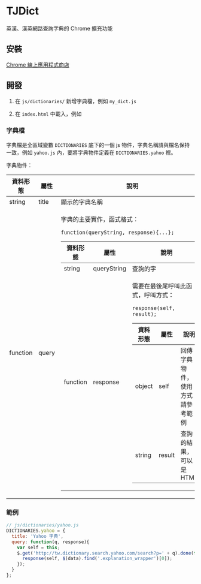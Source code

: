 # TJDict
英漢、漢英網路查詢字典的 Chrome 擴充功能

## 安裝

[Chrome 線上應用程式商店](https://chrome.google.com/webstore/detail/tjdict/caafmojgjlbflohillejdmnghkpcjjpp)

## 開發

1. 在 `js/dictionaries/` 新增字典檔，例如 `my_dict.js`
2. 在 `index.html` 中載入，例如

    <!-- dictionaries -->
    <script src="/js/dictionaries/yahoo.js"></script>
    <script src="/js/dictionaries/nciku.js"></script>
    <script src="/js/dictionaries/jukuu.js"></script>
    <script src="/js/dictionaries/my_dict.js"></script>

### 字典檔

字典檔是全區域變數 `DICTIONARIES` 底下的一個 js 物件，字典名稱請與檔名保持一致，例如 `yahoo.js` 內，要將字典物件定義在 `DICTIONARIES.yahoo` 裡。

字典物件：

<table>
  <thead><tr><th>資料形態</th><th>屬性</th><th>說明</th></tr></thead>
  <tbody>
    <tr><td>string</td><td>title</td><td>顯示的字典名稱</td></tr>
    <tr>
      <td>function</td>
      <td>query</td>
      <td>
        <p>字典的主要實作，函式格式：</p>
        <p><code>function(queryString, response){...};</code></p>
        <table>
          <thead><tr><th>資料形態</th><th>屬性</th><th>說明</th></tr></thead>
          <tbody>
            <tr><td>string</td><td>queryString</td><td>查詢的字</td></tr>
            <tr>
              <td>function</td>
              <td>response</td>
              <td>
                <p>需要在最後尾呼叫此函式，呼叫方式：</p> 
                <p><code>response(self, result);</code></p>
                <table>
                  <thead><tr><th>資料形態</th><th>屬性</th><th>說明</th></tr></thead>
                  <tbody>
                    <tr><td>object</td><td>self</td><td>回傳字典物件，使用方式請參考範例</td></tr>
                    <tr><td>string</td><td>result</td><td>查詢的結果，可以是 HTML</td></tr>
                  </tbody>
                </table>
              </td>
            </tr>
          </tbody>
        </table>
      </td>
    </tr>
  </tbody>
</table>

### 範例

```js
// js/dictionaries/yahoo.js
DICTIONARIES.yahoo = {
  title: 'Yahoo 字典',
  query: function(q, response){
    var self = this;
    $.get('http://tw.dictionary.search.yahoo.com/search?p=' + q).done(function(data){
      response(self, $(data).find('.explanation_wrapper')[0]);
    });
  }
};
```